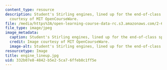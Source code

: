 ```yaml
---
content_type: resource
description: Student's Stirling engines, lined up for the end-of-class spinoff. Image
  courtesy of MIT OpenCourseWare.
file: /media/https%3A/open-learning-course-data-rc.s3.amazonaws.com/2-670-mechanical-engineering-tools-january-iap-2004/332b07e84842b5e25ca76ffeb8c1ff5e_engine_lineup.jpg
file_type: image/jpeg
image_metadata:
  caption: Student's Stirling engines, lined up for the end-of-class spinoff.
  credit: Image courtesy of MIT OpenCourseWare.
  image-alt: Student's Stirling engines, lined up for the end-of-class spinoff.
resourcetype: Image
title: engine_lineup.jpg
uid: 332b07e8-4842-b5e2-5ca7-6ffeb8c1ff5e
---
```

